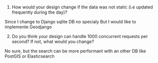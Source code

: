 1. How would your design change if the data was not static (i.e updated frequently
during the day)?

Since I change to Django sqlite DB no specialy But I would like to implemente Geodjango

2. Do you think your design can handle 1000 concurrent requests per second? If not, what
would you change?

No sure, but the search can be more performant with an other DB like PostGIS or Elasticsearch
